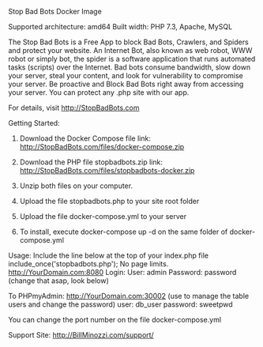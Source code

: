 Stop Bad Bots Docker Image

Supported architecture: amd64
Built width: PHP 7.3, Apache, MySQL

The Stop Bad Bots is a Free App to block Bad Bots, Crawlers, and Spiders and protect your website.
An Internet Bot, also known as web robot, WWW robot or simply bot, the spider is a software application that runs automated tasks (scripts) over the Internet. Bad bots consume bandwidth, slow down your server, steal your content, and look for vulnerability to compromise your server. Be proactive and Block Bad Bots right away from accessing your server. You can protect any .php site with our app.

For details, visit http://StopBadBots.com

Getting Started:
1) Download the Docker Compose file link: http://StopBadBots.com/files/docker-compose.zip
2) Download the PHP file stopbadbots.zip link: http://StopBadBots.com/files/stopbadbots-docker.zip

3) Unzip both files on your computer.

4) Upload the file stopbadbots.php to your site root folder

5) Upload the file docker-compose.yml to your server

6) To install, execute docker-compose up -d on the same folder of docker-compose.yml

Usage:
Include the line below at the top of your index.php file
include_once('stopbadbots.php');
No page limits.
http://YourDomain.com:8080
Login:
User: admin
Password: password
(change that asap, look below)

To PHPmyAdmin: http://YourDomain.com:30002
(use to manage the table users and change the password)
user: db_user
password: sweetpwd

You can change the port number on the file docker-compose.yml

Support Site:
http://BillMinozzi.com/support/
